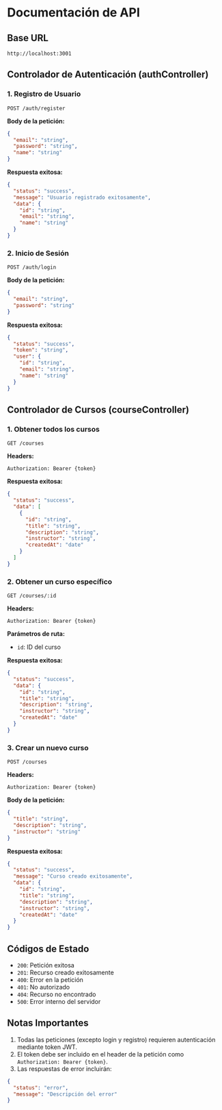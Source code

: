 # Documentación de API

## Base URL
```http
http://localhost:3001
```

## Controlador de Autenticación (authController)

### 1. Registro de Usuario
```http
POST /auth/register
```

**Body de la petición:**
```json
{
  "email": "string",
  "password": "string",
  "name": "string"
}
```

**Respuesta exitosa:**
```json
{
  "status": "success",
  "message": "Usuario registrado exitosamente",
  "data": {
    "id": "string",
    "email": "string",
    "name": "string"
  }
}
```

### 2. Inicio de Sesión
```http
POST /auth/login
```

**Body de la petición:**
```json
{
  "email": "string",
  "password": "string"
}
```

**Respuesta exitosa:**
```json
{
  "status": "success",
  "token": "string",
  "user": {
    "id": "string",
    "email": "string",
    "name": "string"
  }
}
```

## Controlador de Cursos (courseController)

### 1. Obtener todos los cursos
```http
GET /courses
```

**Headers:**
```
Authorization: Bearer {token}
```

**Respuesta exitosa:**
```json
{
  "status": "success",
  "data": [
    {
      "id": "string",
      "title": "string",
      "description": "string",
      "instructor": "string",
      "createdAt": "date"
    }
  ]
}
```

### 2. Obtener un curso específico
```http
GET /courses/:id
```

**Headers:**
```
Authorization: Bearer {token}
```

**Parámetros de ruta:**
- `id`: ID del curso

**Respuesta exitosa:**
```json
{
  "status": "success",
  "data": {
    "id": "string",
    "title": "string",
    "description": "string",
    "instructor": "string",
    "createdAt": "date"
  }
}
```

### 3. Crear un nuevo curso
```http
POST /courses
```

**Headers:**
```
Authorization: Bearer {token}
```

**Body de la petición:**
```json
{
  "title": "string",
  "description": "string",
  "instructor": "string"
}
```

**Respuesta exitosa:**
```json
{
  "status": "success",
  "message": "Curso creado exitosamente",
  "data": {
    "id": "string",
    "title": "string",
    "description": "string",
    "instructor": "string",
    "createdAt": "date"
  }
}
```

## Códigos de Estado

- `200`: Petición exitosa
- `201`: Recurso creado exitosamente
- `400`: Error en la petición
- `401`: No autorizado
- `404`: Recurso no encontrado
- `500`: Error interno del servidor

## Notas Importantes

1. Todas las peticiones (excepto login y registro) requieren autenticación mediante token JWT.
2. El token debe ser incluido en el header de la petición como `Authorization: Bearer {token}`.
3. Las respuestas de error incluirán:
```json
{
  "status": "error",
  "message": "Descripción del error"
}
```